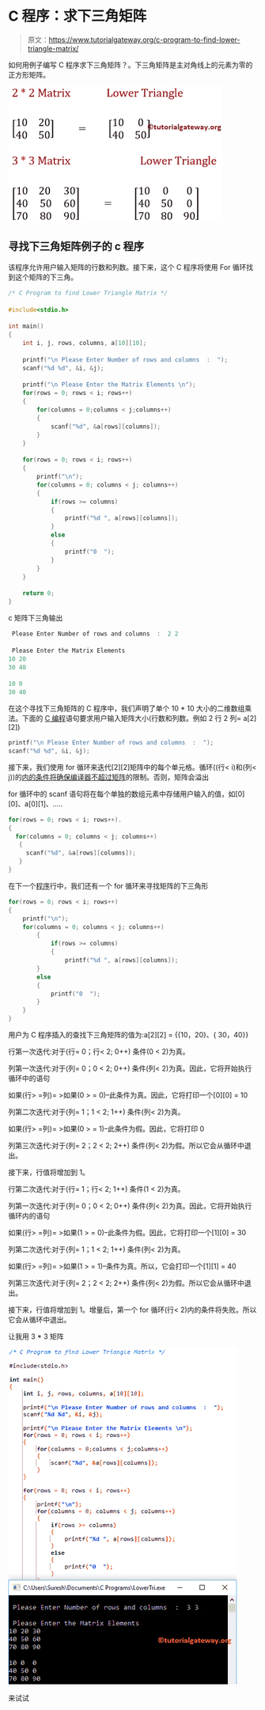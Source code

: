 # C 程序：求下三角矩阵

> 原文：<https://www.tutorialgateway.org/c-program-to-find-lower-triangle-matrix/>

如何用例子编写 C 程序求下三角矩阵？。下三角矩阵是主对角线上的元素为零的正方形矩阵。

![C Program to find Lower Triangle Matrix 0](img/9cf254099367dd433f4acbc86ba6de1f.png)

## 寻找下三角矩阵例子的 c 程序

该程序允许用户输入矩阵的行数和列数。接下来，这个 C 程序将使用 For 循环找到这个矩阵的下三角。

```c
/* C Program to find Lower Triangle Matrix */

#include<stdio.h>

int main()
{
 	int i, j, rows, columns, a[10][10];

 	printf("\n Please Enter Number of rows and columns  :  ");
 	scanf("%d %d", &i, &j);

 	printf("\n Please Enter the Matrix Elements \n");
 	for(rows = 0; rows < i; rows++)
  	{
   		for(columns = 0;columns < j;columns++)
    	{
      		scanf("%d", &a[rows][columns]);
    	}
  	}

 	for(rows = 0; rows < i; rows++)
  	{
  		printf("\n");
   		for(columns = 0; columns < j; columns++)
    	{
    		if(rows >= columns)
    		{
    			printf("%d ", a[rows][columns]);
			}
			else
			{
				printf("0  ");
			}
   	 	}
  	}

 	return 0;
}
```

c 矩阵下三角输出

```c
 Please Enter Number of rows and columns  :  2 2

 Please Enter the Matrix Elements 
10 20
30 40

10 0  
30 40 
```

在这个寻找下三角矩阵的 C 程序中，我们声明了单个 10 * 10 大小的二维数组乘法。下面的 [C 编程](https://www.tutorialgateway.org/c-programming/)语句要求用户输入矩阵大小(行数和列数。例如 2 行 2 列= a[2][2])

```c
printf("\n Please Enter Number of rows and columns  :  ");
scanf("%d %d", &i, &j);
```

接下来，我们使用 for 循环来迭代[2][2]矩阵中的每个单元格。循环((行< i)和(列< j))的[内的条件将确保编译器不超过](https://www.tutorialgateway.org/for-loop-in-c-programming/)[矩阵](https://www.tutorialgateway.org/two-dimensional-array-in-c/)的限制。否则，矩阵会溢出

for 循环中的 scanf 语句将在每个单独的数组元素中存储用户输入的值，如[0][0]、a[0][1]、…..

```c
for(rows = 0; rows < i; rows++).
{
  for(columns = 0; columns < j; columns++)
   {
     scanf("%d", &a[rows][columns]);
   }
}
```

在下一个[程序](https://www.tutorialgateway.org/c-programming-examples/)行中，我们还有一个 for 循环来寻找矩阵的下三角形

```c
for(rows = 0; rows < i; rows++)
{
	printf("\n");
	for(columns = 0; columns < j; columns++)
    	{
    		if(rows >= columns)
    		{
    			printf("%d ", a[rows][columns]);
		}
		else
		{
			printf("0  ");
		}
 	}
}
```

用户为 C 程序插入的查找下三角矩阵的值为:a[2][2] = {{10，20}、{ 30，40}}

行第一次迭代:对于(行= 0；行< 2; 0++)
条件(0 < 2)为真。

列第一次迭代:对于(列= 0；0 < 2; 0++)
条件(列< 2)为真。因此，它将开始执行循环中的语句

如果(行> =列)= >如果(0 > = 0)–此条件为真。因此，它将打印一个[0][0] = 10

列第二次迭代:对于(列= 1；1 < 2; 1++)
条件(列< 2)为真。

如果(行> =列)= >如果(0 > = 1)–此条件为假。因此，它将打印 0

列第三次迭代:对于(列= 2；2 < 2; 2++)
条件(列< 2)为假。所以它会从循环中退出。

接下来，行值将增加到 1。

行第二次迭代:对于(行= 1；行< 2; 1++)
条件(1 < 2)为真。

列第一次迭代:对于(列= 0；0 < 2; 0++)
条件(列< 2)为真。因此，它将开始执行循环内的语句

如果(行> =列)= >如果(1 > = 0)–此条件为假。因此，它将打印一个[1][0] = 30

列第二次迭代:对于(列= 1；1 < 2; 1++)
条件(列< 2)为真。

如果(行> =列)= >如果(1 > = 1)–条件为真。所以，它会打印一个[1][1] = 40

列第三次迭代:对于(列= 2；2 < 2; 2++)
条件(列< 2)为假。所以它会从循环中退出。

接下来，行值将增加到 1。增量后，第一个 for 循环(行< 2)内的条件将失败。所以它会从循环中退出。

让我用 3 * 3 矩阵

![C Program to find Lower Triangle Matrix 2](img/13fcabb76aaa787ecc6da297fd02bc22.png)

来试试